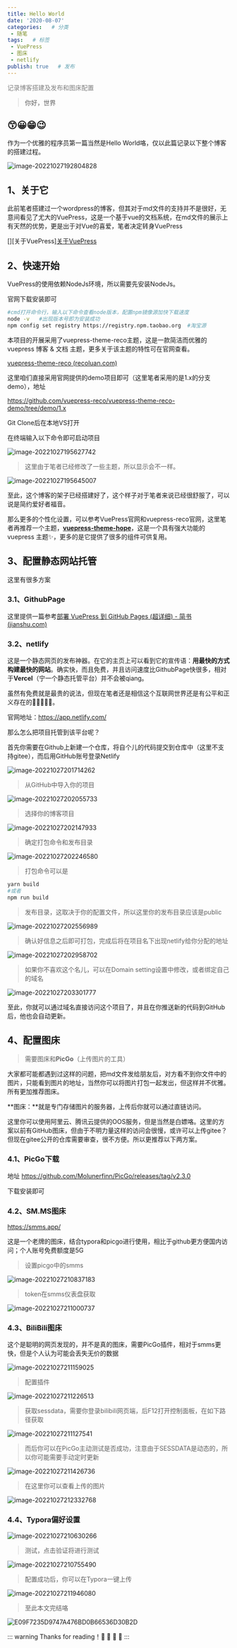 ```yaml
---
title: Hello World
date: '2020-08-07'
categories:   # 分类
 - 随笔
tags:   # 标签
 - VuePress
 - 图床
 - netlify
publish: true   # 发布
---
```


<p style="color:#7f7f7f">记录博客搭建及发布和图床配置</p>

<!-- more -->

>你好，世界

## 😙😀😁😉

作为一个优雅的程序员第一篇当然是Hello World咯，仅以此篇记录以下整个博客的搭建过程。

![image-20221027192804828](https://i0.hdslb.com/bfs/album/2a4788277a2aac1bb3372de07c8ff3f99f7b025a.png)

## 1、关于它

此前笔者搭建过一个wordpress的博客，但其对于md文件的支持并不是很好，无意间看见了尤大的VuePress，这是一个基于vue的文档系统，在md文件的展示上有天然的优势，更是出于对Vue的喜爱，笔者决定转身VuePress

[][关于VuePress][关于VuePress ](https://vuepress.vuejs.org/zh/)

## 2、快速开始

VuePress的使用依赖NodeJs环境，所以需要先安装NodeJs。

官网下载安装即可

```sh
#cmd打开命令行，输入以下命令查看node版本，配置npm镜像源加快下载速度
node -v   #出现版本号即为安装成功
npm config set registry https://registry.npm.taobao.org  #淘宝源
```



本项目的开展采用了vuepress-theme-reco主题，这是一款简洁而优雅的 vuepress 博客 & 文档 主题，更多关于该主题的特性可在官网查看。

[vuepress-theme-reco (recoluan.com)](https://vuepress-theme-reco.recoluan.com/)

这里咱们直接采用官网提供的demo项目即可（这里笔者采用的是1.x的分支demo），地址

https://github.com/vuepress-reco/vuepress-theme-reco-demo/tree/demo/1.x



Git Clone后在本地VS打开

在终端输入以下命令即可启动项目

![image-20221027195627742](https://i0.hdslb.com/bfs/album/55382ff067f816e0195807c6e47798fc1a00ac14.png)

> 这里由于笔者已经修改了一些主题，所以显示会不一样。

![image-20221027195645007](https://i0.hdslb.com/bfs/album/c74f85746562a08161eaf527625a535a411021da.png)



至此，这个博客的架子已经搭建好了，这个样子对于笔者来说已经很舒服了，可以说是简约爱好者福音。

那么更多的个性化设置，可以参考VuePress官网和vuepress-reco官网，这里笔者再推荐一个主题，**[vuepress-theme-hope](https://github.com/vuepress-theme-hope/vuepress-theme-hope)**，这是一个具有强大功能的 vuepress 主题✨，更多的是它提供了很多的组件可供复用。



## 3、配置静态网站托管

这里有很多方案

### 3.1、GithubPage

这里提供一篇参考[部署 VuePress 到 GitHub Pages (超详细) - 简书 (jianshu.com)](https://www.jianshu.com/p/1f199ee49e4c)

### 3.2、netlify

这是一个静态网页的发布神器。在它的主页上可以看到它的宣传语：**用最快的方式构建最快的网站**。确实快，而且免费，并且访问速度比GithubPage快很多，相对于**Vercel**（宁一个静态托管平台）并不会被qiang。

虽然有免费就是最贵的说法，但现在笔者还是相信这个互联网世界还是有公平和正义存在的🤣🤣🤣🤣🤣。

官网地址：https://app.netlify.com/



那么怎么把项目托管到该平台呢？

首先你需要在Github上新建一个仓库，将自个儿的代码提交到仓库中（这里不支持gitee），而后用GitHub账号登录Netlify

![image-20221027201714262](https://i0.hdslb.com/bfs/album/692633b3bd7421e5c019e873ced9c5a030d40e5e.png)



> 从GitHub中导入你的项目

![image-20221027202055733](https://i0.hdslb.com/bfs/album/0ff4215424d83c3b9a6751af5e8045e9fbe7994b.png)

> 选择你的博客项目

![image-20221027202147933](https://i0.hdslb.com/bfs/album/d4b1de7be7a382ee7ab1beebfa80bfcd921a14e2.png)

> 确定打包命令和发布目录

![image-20221027202246580](https://i0.hdslb.com/bfs/album/c026391bd8355cd8c7a456ef9699a64c353de4a5.png)

> 打包命令可以是

```sh
yarn build 
#或者
npm run build
```

> 发布目录，这取决于你的配置文件，所以这里你的发布目录应该是public

![image-20221027202556989](https://i0.hdslb.com/bfs/album/1d4444bcec95b168bf949eeebe1f6280e2550821.png)

>确认好信息之后即可打包，完成后将在项目名下出现netlify给你分配的地址

![image-20221027202958702](https://i0.hdslb.com/bfs/album/9e1527f66f4949f703500d47cc5bef7a09f93595.png)

>如果你不喜欢这个名儿，可以在Domain setting设置中修改，或者绑定自己的域名

![image-20221027203301777](https://i0.hdslb.com/bfs/album/2a0da27730422c5ff34f2eee8f4a702f0149308b.png)

至此，你就可以通过域名直接访问这个项目了，并且在你推送新的代码到GitHub后，他也会自动更新。

## 4、配置图床

> 需要图床和**PicGo**（上传图片的工具）

大家都可能都遇到过这样的问题，把md文件发给朋友后，对方看不到你文件中的图片，只能看到图片的地址，当然你可以将图片打包一起发出，但这样并不优雅。所有更加推荐图床。

**图床：**就是专门存储图片的服务器，上传后你就可以通过直链访问。

这里你可以使用阿里云、腾讯云提供的OOS服务，但是当然是白嫖咯。这里的方案以前有GitHub图床，但由于不明力量这样的访问会很慢，或许可以上传gitee？但现在gitee公开的仓库需要审查，很不方便。所以更推荐以下两方案。

### 4.1、PicGo下载

地址 https://github.com/Molunerfinn/PicGo/releases/tag/v2.3.0

下载安装即可

### 4.2、SM.MS图床

https://smms.app/

这是一个老牌的图床，结合typora和picgo进行使用，相比于github更方便国内访问；个人账号免费额度是5G

>设置picgo中的smms

![image-20221027210837183](https://i0.hdslb.com/bfs/album/0293041597b55d0c0cbc20ee62e1cf7a20db2071.png)

>token在smms仪表盘获取

![image-20221027211000737](https://i0.hdslb.com/bfs/album/7ae03736d9f1d7b6edecb15c4c1bdf8d969e6cf5.png)

### 4.3、BiliBili图床

这个是聪明的网页发现的，并不是真的图床，需要PicGo插件，相对于smms更快，但是个人认为可能会丢失无价的数据

![image-20221027211159025](https://i0.hdslb.com/bfs/album/0f71c9d6d4fa24f17fcd3fc1a5d0945b1440f678.png)

>配置插件

![image-20221027211226513](https://i0.hdslb.com/bfs/album/ba23ecd0549e0cbc21eeaa0db7fda1ebaff4d406.png)

>获取sessdata，需要你登录bilibili网页端，后F12打开控制面板，在如下路径获取

![image-20221027211127541](https://i0.hdslb.com/bfs/album/6b76d3d68ff20170c220da2a8576b0b82032501c.png)



> 而后你可以在PicGo主动测试是否成功，注意由于SESSDATA是动态的，所以你可能需要手动定时更新

![image-20221027211426736](https://i0.hdslb.com/bfs/album/c063597e9cacf3d579448ad99391fc2520472706.png)

> 在这里你可以查看上传的图片

![image-20221027212332768](https://i0.hdslb.com/bfs/album/5d0b964310c4da339a96d76f6f3f54ef1e2855a2.png)

### 4.4、Typora偏好设置

![image-20221027210630266](https://i0.hdslb.com/bfs/album/b7a57d84eee904562293538bd4951f5069af5704.png)

> 测试，点击验证将进行测试

![image-20221027210755490](https://i0.hdslb.com/bfs/album/9fc786e180659195ab3bee8426f5ca0aa563f555.png)

> 配置成功后，你可以在Typora一键上传

![image-20221027211946080](https://i0.hdslb.com/bfs/album/d361952d5709559cdbdedcbd9079a38d85e6558c.png)



>至此本文完结咯

![E09F7235D9747A476BD0B66536D30B2D](https://i0.hdslb.com/bfs/album/a69f1664244ed5579ded4eb9bf671083208711cc.jpg)

::: warning
Thanks for reading！🎉 🎉 🎉 🎉 
:::

